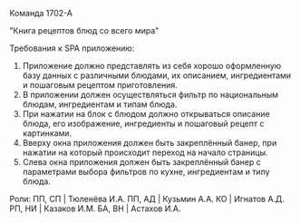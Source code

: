 ﻿Команда 1702-А

"Книга рецептов блюд со всего мира"

Требования к SPA приложению: 
1. Приложение должно представлять из себя хорошо оформленную базу данных с различными блюдами, их описанием, ингредиентами и пошаговым рецептом приготовления. 
2. В приложении должен осуществляться фильтр по национальным блюдам, ингредиентам и типам блюда. 
3. При нажатии на блок с блюдом должно открываться описание блюда, его изображение, ингредиенты и пошаговый рецепт с картинками. 
4. Вверху окна приложения должен быть закреплённый банер, при нажатии на который происходит переход на начало страницы. 
5. Слева окна приложения должен быть закреплённый банер с параметрами выбора фильтров по кухне, ингредиентам и типу блюда. 

Роли:
ПП, СП | Тюленёва И.А.
ПП, АД | Кузьмин А.А.
КО     | Игнатов А.Д.
РП, НИ | Казаков И.М.
БА, ВН | Астахов И.А.